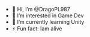 - 👋 Hi, I’m @DragoPL987
- 👀 I’m interested in Game Dev
- 🌱 I’m currently learning Unity
- ⚡ Fun fact: Iam alive
